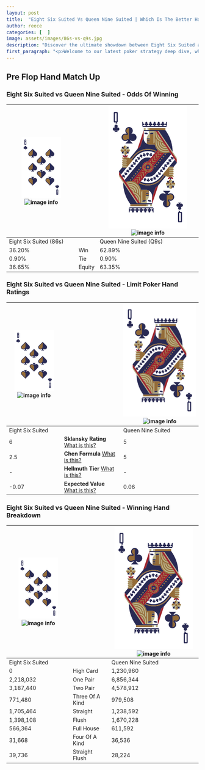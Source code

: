 ```yaml
---
layout: post
title:  "Eight Six Suited Vs Queen Nine Suited | Which Is The Better Hand In Poker? A Complete Guide"
author: reece
categories: [  ]
image: assets/images/86s-vs-q9s.jpg
description: "Discover the ultimate showdown between Eight Six Suited and Queen Nine Suited in poker! Uncover the odds, strategies, and scenarios where one hand triumphs over the other. Get ready to up your poker game with this thrilling analysis."
first_paragraph: "<p>Welcome to our latest poker strategy deep dive, where we're pitting two distinct hands against each other in a high-stakes showdown: Eight Six Suited vs Queen Nine Suited.</p><p>In the dynamic world of poker, every decision counts, and knowing which hand holds the upper hand is key to your success at the table.</p><p>In this article, we'll dissect these two hands, explore the scenarios where one dominates the other, and equip you with the knowledge to make strategic choices that can tip the odds in your favor.</p><p>Get ready to unravel the intriguing dynamics of these poker hands and elevate your game to new heights.</p>"
---
```




[comment]: # (sp0)

## Pre Flop Hand Match Up

<div class="table hand-ratings" markdown="1"> 



### Eight Six Suited vs Queen Nine Suited - Odds Of Winning


    
| ![image info](assets/images/hand1/8.png) ![image info](assets/images/hand1/6s.png) |  | ![image info](assets/images/hand2/Q.png) ![image info](assets/images/hand2/9s.png) |
| -------- | -------- | -------- |
| Eight Six Suited (86s) |  | Queen Nine Suited (Q9s) |
| 36.20% | Win | 62.89% |
| 0.90% | Tie | 0.90% |
| 36.65% | Equity | 63.35% |




[comment]: # (sp1)



### Eight Six Suited vs Queen Nine Suited - Limit Poker Hand Ratings


    
| ![image info](assets/images/hand1/8.png) ![image info](assets/images/hand1/6s.png) |  | ![image info](assets/images/hand2/Q.png) ![image info](assets/images/hand2/9s.png) |
| -------- | -------- | -------- |
| Eight Six Suited |  | Queen Nine Suited |
| 6 | **Sklansky Rating** [What is this?](/sklansky-rating-explained) | 5 |
| 2.5 | **Chen Formula** [What is this?](/chen-formula-explained) | 5 |
| - | **Hellmuth Tier** [What is this?](/Hellmuth-tier-explained) | - |
| -0.07 | **Expected Value** [What is this?](/expected-value-explained) | 0.06 |




[comment]: # (sp2)



### Eight Six Suited vs Queen Nine Suited - Winning Hand Breakdown


    
| ![image info](assets/images/hand1/8.png) ![image info](assets/images/hand1/6s.png) |  | ![image info](assets/images/hand2/Q.png) ![image info](assets/images/hand2/9s.png) |
| -------- | -------- | -------- |
| Eight Six Suited |  | Queen Nine Suited |
| 0 | High Card | 1,230,960 |
| 2,218,032 | One Pair | 6,856,344 |
| 3,187,440 | Two Pair | 4,578,912 |
| 771,480 | Three Of A Kind | 979,508 |
| 1,705,464 | Straight | 1,238,592 |
| 1,398,108 | Flush | 1,670,228 |
| 566,364 | Full House | 611,592 |
| 31,668 | Four Of A Kind | 36,536 |
| 39,736 | Straight Flush | 28,224 |




[comment]: # (sp3)



</div>

[comment]: # (sp4)



[comment]: # (sp5)

